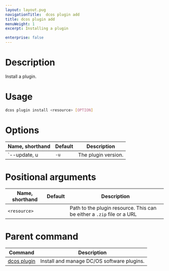 ```yaml
---
layout: layout.pug
navigationTitle:  dcos plugin add
title: dcos plugin add
menuWeight: 1
excerpt: Installing a plugin

enterprise: false
---
```



# Description

Install a plugin.

# Usage

```bash
dcos plugin install <resource> [OPTION]
```

# Options

| Name, shorthand | Default | Description |
|---------|-------------|-------------|
| `--update, u    | `-u`            | The plugin version. |

# Positional arguments

| Name, shorthand | Default | Description |
|---------|-------------|-------------|
| `<resource>`   |             |  Path to the plugin resource. This can be either a `.zip` file or a URL |

# Parent command

| Command | Description |
|---------|-------------|
| [dcos plugin](/1.12/cli/command-reference/dcos-plugin/)   | Install and manage DC/OS software plugins. |
